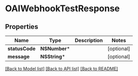# OAIWebhookTestResponse

## Properties
Name | Type | Description | Notes
------------ | ------------- | ------------- | -------------
**statusCode** | **NSNumber*** |  | [optional] 
**message** | **NSString*** |  | [optional] 

[[Back to Model list]](../README#documentation-for-models) [[Back to API list]](../README#documentation-for-api-endpoints) [[Back to README]](../README)


